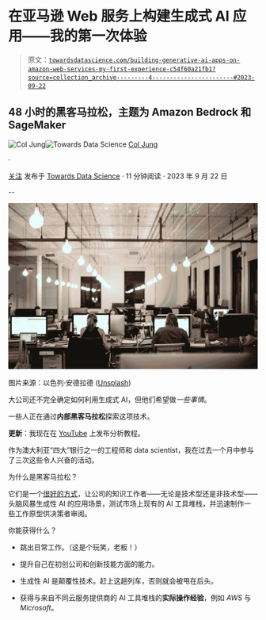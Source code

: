 # 在亚马逊 Web 服务上构建生成式 AI 应用——我的第一次体验

> 原文：[`towardsdatascience.com/building-generative-ai-apps-on-amazon-web-services-my-first-experience-c54f60a21fb1?source=collection_archive---------4-----------------------#2023-09-22`](https://towardsdatascience.com/building-generative-ai-apps-on-amazon-web-services-my-first-experience-c54f60a21fb1?source=collection_archive---------4-----------------------#2023-09-22)

## 48 小时的黑客马拉松，主题为 Amazon Bedrock 和 SageMaker

[](https://col-jung.medium.com/?source=post_page-----c54f60a21fb1--------------------------------)![Col Jung](https://col-jung.medium.com/?source=post_page-----c54f60a21fb1--------------------------------)[](https://towardsdatascience.com/?source=post_page-----c54f60a21fb1--------------------------------)![Towards Data Science](https://towardsdatascience.com/?source=post_page-----c54f60a21fb1--------------------------------) [Col Jung](https://col-jung.medium.com/?source=post_page-----c54f60a21fb1--------------------------------)

·

[关注](https://medium.com/m/signin?actionUrl=https%3A%2F%2Fmedium.com%2F_%2Fsubscribe%2Fuser%2F8d4e2c520037&operation=register&redirect=https%3A%2F%2Ftowardsdatascience.com%2Fbuilding-generative-ai-apps-on-amazon-web-services-my-first-experience-c54f60a21fb1&user=Col+Jung&userId=8d4e2c520037&source=post_page-8d4e2c520037----c54f60a21fb1---------------------post_header-----------) 发布于 [Towards Data Science](https://towardsdatascience.com/?source=post_page-----c54f60a21fb1--------------------------------) · 11 分钟阅读 · 2023 年 9 月 22 日 [](https://medium.com/m/signin?actionUrl=https%3A%2F%2Fmedium.com%2F_%2Fvote%2Ftowards-data-science%2Fc54f60a21fb1&operation=register&redirect=https%3A%2F%2Ftowardsdatascience.com%2Fbuilding-generative-ai-apps-on-amazon-web-services-my-first-experience-c54f60a21fb1&user=Col+Jung&userId=8d4e2c520037&source=-----c54f60a21fb1---------------------clap_footer-----------)

--

[](https://medium.com/m/signin?actionUrl=https%3A%2F%2Fmedium.com%2F_%2Fbookmark%2Fp%2Fc54f60a21fb1&operation=register&redirect=https%3A%2F%2Ftowardsdatascience.com%2Fbuilding-generative-ai-apps-on-amazon-web-services-my-first-experience-c54f60a21fb1&source=-----c54f60a21fb1---------------------bookmark_footer-----------)![](img/f8073c7b4b636b8d93676f9be170a725.png)

图片来源：以色列·安德拉德 ([Unsplash](https://unsplash.com/photos/YI_9SivVt_s))

大公司还不完全确定如何利用生成式 AI，但他们希望做*一些事情*。

一些人正在通过**内部黑客马拉松**探索这项技术。

**更新**：我现在在 [YouTube](https://www.youtube.com/@col_builds) 上发布分析教程。

作为澳大利亚“四大”银行之一的工程师和 data scientist，我在过去一个月中参与了三次这些令人兴奋的活动。

为什么是黑客马拉松？

它们是一个[很好的方式](https://generativeai.pub/how-big-companies-are-scrambling-to-adopt-generative-ai-d52456fb4c69)，让公司的知识工作者——无论是技术型还是非技术型——头脑风暴生成性 AI 的应用场景，测试市场上现有的 AI 工具堆栈，并迅速制作一些工作原型供决策者审阅。

你能获得什么？

+   跳出日常工作。（这是个玩笑，老板！）

+   提升自己在初创公司和创新技能方面的能力。

+   生成性 AI 是颠覆性技术。赶上这趟列车，否则就会被甩在后头。

+   获得与来自不同云服务提供商的 AI 工具堆栈的**实际操作经验**，例如 *AWS* 与 *Microsoft*。
